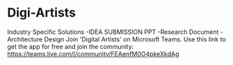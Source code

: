 # Digi-Artists
Industry Specific Solutions
-IDEA SUBMISSION PPT 
-Research Document
-Architecture Design 
Join 'Digital Artists' on Microsoft Teams. 
Use this link to get the app for free and join the community: 
https://teams.live.com/l/community/FEAenfM0O4pkeXkdAg
